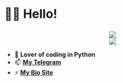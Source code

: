 # 👋🏻 <b>Hello!</b>

### 
<div align="center" style="text-align:center">
  <img src="https://github-readme-stats.vercel.app/api?&show_icons=true&theme=tokyonight&show_icons=true&username=D3pl0yx"/></br>
  <img src="https://komarev.com/ghpvc/?username=D3pl0yx&color=565f89&style=flat"/>
</div>

* 🐍 <b>Lover of coding in Python</br></b>
* 📫 <b><a href='https://t.me/D3pl0yx'>My Telegram</a></br></b>
* ⚡ <b><a href='https://d3pl0yx.tk/main-page'>My Bio Site</a></br></b>

